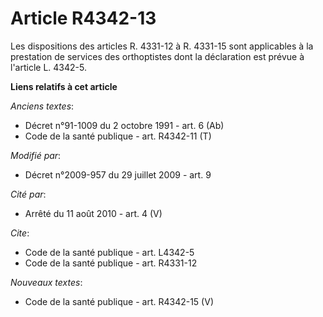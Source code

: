 # Article R4342-13

Les dispositions des articles R. 4331-12 à R. 4331-15 sont applicables à la prestation de services des orthoptistes dont la
déclaration est prévue à l'article L. 4342-5.

**Liens relatifs à cet article**

_Anciens textes_:

  - Décret n°91-1009 du 2 octobre 1991 - art. 6 (Ab)
  - Code de la santé publique - art. R4342-11 (T)

_Modifié par_:

  - Décret n°2009-957 du 29 juillet 2009 - art. 9

_Cité par_:

  - Arrêté du 11 août 2010 - art. 4 (V)

_Cite_:

  - Code de la santé publique - art. L4342-5
  - Code de la santé publique - art. R4331-12

_Nouveaux textes_:

  - Code de la santé publique - art. R4342-15 (V)
